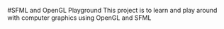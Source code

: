 #SFML and OpenGL Playground
This project is to learn and play around with computer graphics using OpenGL and SFML
